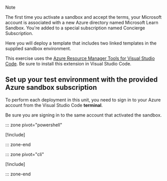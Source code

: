 > [!NOTE]
> The first time you activate a sandbox and accept the terms, your Microsoft account is associated with a new Azure directory named Microsoft Learn Sandbox. You're added to a special subscription named Concierge Subscription.

Here you will deploy a template that includes two linked templates in the supplied sandbox environment.

This exercise uses the [Azure Resource Manager Tools for Visual Studio Code](https://marketplace.visualstudio.com/items?itemName=msazurermtools.azurerm-vscode-tools). Be sure to install this extension in Visual Studio Code.

## Set up your test environment with the provided Azure sandbox subscription

To perform each deployment in this unit, you need to sign in to your Azure account from the Visual Studio Code **terminal**.

Be sure you are signing in to the same account that activated the sandbox.

::: zone pivot="powershell"

[!include[](./powershell/5-exercise-linkedtemplates-powershell.md)]

::: zone-end

::: zone pivot="cli"

[!include[](./azurecli/5-exercise-linkedtemplates-azurecli.md)]

::: zone-end
